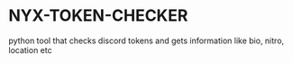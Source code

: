 # NYX-TOKEN-CHECKER
python tool that checks discord tokens and gets information like bio, nitro, location etc

